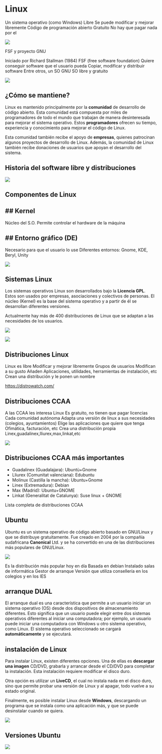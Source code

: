 # Linux

Un sistema operativo (como Windows)
Libre
Se puede modificar y mejorar libremente
Código de programación abierto
Gratuito
No hay que pagar nada por el

![](2019-06-28-08-44-14.png)

FSF y proyecto GNU

Iniciado por Richard Stallman (1984)
FSF (free software foundation)
Quiere conseguir software que el usuario pueda
Copiar, modificar y distribuir software
Entre otros, un SO
GNU
SO libre y gratuito

![](2019-06-28-08-44-31.png)

## ¿Cómo se mantiene?

Linux es mantenido principalmente por la **comunidad** de desarrollo de código abierto. Esta comunidad está compuesta por miles de programadores de todo el mundo que trabajan de manera desinteresada para mejorar el sistema operativo. Estos **programadores** ofrecen su tiempo, experiencia y conocimiento para mejorar el código de Linux.

Esta comunidad también recibe el apoyo de **empresas**, quienes patrocinan algunos proyectos de desarrollo de Linux. Además, la comunidad de Linux también recibe donaciones de usuarios que apoyan el desarrollo del sistema.

##  Historia del software libre y distribuciones

![](2019-06-28-08-44-58.png)

##  Componentes de Linux

## ##  Kernel

Núcleo del S.O.
Permite controlar el hardware de la máquina

## ##  Entorno gráfico (DE)

Necesario para que el usuario lo use
Diferentes entornos:
Gnome, KDE, Beryl, Unity

![](2019-06-28-08-45-15.png)

##  Sistemas Linux


Los sistemas operativos Linux son desarrollados bajo la **Licencia GPL**. Estos son usados por empresas, asociaciones y colectivos de personas. El núcleo (Kernel) es la base del sistema operativo y a partir de él se desarrollan diferentes versiones.

Actualmente hay más de 400 distribuciones de Linux que se adaptan a las necesidades de los usuarios.


![](2019-06-28-08-45-37.png)

![](2019-06-28-08-45-41.png)

##  Distribuciones Linux

Linux es libre
Modificar y mejorar libremente
Grupos de usuarios
Modifican a su gusto
Añaden
Aplicaciones, utilidades, herramientas de instalación, etc
Crean una distribución y le ponen un nombre

https://distrowatch.com/

##  Distribuciones CCAA

A las CCAA les interesa Linux
Es gratuito, no tienen que pagar licencias
Cada comunidad autónoma
Adapta una versión de linux a sus necesidades (colegios, ayuntamientos)
Elige las aplicaciones que quiere que tenga
Ofimática, facturación, etc
Crea una distribución propia
Linex,guadalinex,lliurex,max,linkat,etc

![](2019-06-28-08-46-25.png)

##  Distribuciones CCAA más importantes

- Guadalinex (Guadalajara): Ubuntù+Gnome
- Lliurex (Comunitat valenciana): Edubuntu
- Molinux (Castilla la mancha): Ubuntu+Gnome
- Linex (Extremadura): Debian
- Max (Madrid): Ubuntu+GNOME
- Linkat (Generalitat de Catalunya): Suse linux + GNOME

Lista completa de distribuciones CCAA

## Ubuntu

Ubuntu es un sistema operativo de código abierto basado en GNU/Linux y que se distribuye gratuitamente. Fue creado en 2004 por la compañía sudafricana **Canonical** Ltd. y se ha convertido en una de las distribuciones más populares de GNU/Linux.

![](2019-06-28-08-47-04.png)

Es la distribución más popular hoy en día
Basada en debian
Instalado salas de informática
Gestor de arranque
Versión que utiliza consellería en los colegios y en los IES

## arranque DUAL

El arranque dual es una característica que permite a un usuario iniciar un sistema operativo (OS) desde dos dispositivos de almacenamiento diferentes. Esto significa que un usuario puede elegir entre dos sistemas operativos diferentes al iniciar una computadora; por ejemplo, un usuario puede iniciar una computadora con Windows u otro sistema operativo, como Linux. El sistema operativo seleccionado se cargará **automáticamente** y se ejecutará.

## instalación de Linux

Para instalar Linux, existen diferentes opciones. Una de ellas es **descargar una imagen** CD/DVD, grabarla y arrancar desde el CD/DVD para completar la instalación. Esta instalación requiere modificar el disco duro.

Otra opción es utilizar un **LiveCD**, el cual no instala nada en el disco duro, sino que permite probar una versión de Linux y al apagar, todo vuelve a su estado original.

Finalmente, es posible instalar Linux desde **Windows**, descargando un programa que se instala como una aplicación más, y que se puede desinstalar cuando se quiera.

![](2019-06-28-08-47-24.png)

## Versiones Ubuntu

![](2019-06-28-08-47-53.png)
